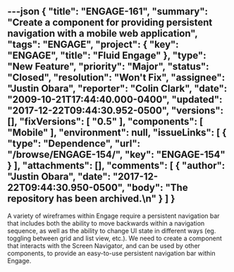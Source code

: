 ---json
{
  "title": "ENGAGE-161",
  "summary": "Create a component for providing persistent navigation with a mobile web application",
  "tags": "ENGAGE",
  "project": {
    "key": "ENGAGE",
    "title": "Fluid Engage"
  },
  "type": "New Feature",
  "priority": "Major",
  "status": "Closed",
  "resolution": "Won't Fix",
  "assignee": "Justin Obara",
  "reporter": "Colin Clark",
  "date": "2009-10-21T17:44:40.000-0400",
  "updated": "2017-12-22T09:44:30.952-0500",
  "versions": [],
  "fixVersions": [
    "0.5"
  ],
  "components": [
    "Mobile"
  ],
  "environment": null,
  "issueLinks": [
    {
      "type": "Dependence",
      "url": "/browse/ENGAGE-154/",
      "key": "ENGAGE-154"
    }
  ],
  "attachments": [],
  "comments": [
    {
      "author": "Justin Obara",
      "date": "2017-12-22T09:44:30.950-0500",
      "body": "The repository has been archived.\n"
    }
  ]
}
---
A variety of wireframes within Engage require a persistent navigation bar that includes both the ability to move backwards within a navigation sequence, as well as the ability to change UI state in different ways (eg. toggling between grid and list view, etc.). We need to create a component that interacts with the Screen Navigator, and can be used by other components, to provide an easy-to-use persistent navigation bar within Engage.

        